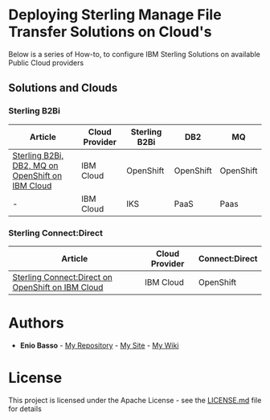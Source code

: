 # Deploying Sterling Manage File Transfer Solutions on Cloud's

Below is a series of How-to, to configure IBM Sterling Solutions on available Public Cloud providers


## Solutions and Clouds

### Sterling B2Bi

| Article                                                                            | Cloud Provider  | Sterling B2Bi | DB2       | MQ        |
|------------------------------------------------------------------------------------|-----------------|---------------|-----------|-----------|
| [Sterling B2Bi, DB2, MQ on OpenShift on IBM Cloud](b2bi-db2-mq-openshift-ibmcloud) | IBM Cloud       | OpenShift     | OpenShift | OpenShift |
| -                                                                                  | IBM Cloud       | IKS           | PaaS      | Paas      | 

### Sterling Connect:Direct

| Article                                                                            | Cloud Provider  | Connect:Direct | 
|------------------------------------------------------------------------------------|-----------------|----------------|
| [Sterling Connect:Direct on OpenShift on IBM Cloud](cd-openshift-ibmcloud)         | IBM Cloud       | OpenShift      |



# Authors

* **Enio Basso** - [My Repository](https://github.com/ebasso) - [My Site](https://ebasso.net) - [My Wiki](https://ebasso.net/wiki)


# License

This project is licensed under the Apache License - see the [LICENSE.md](LICENSE.md) file for details